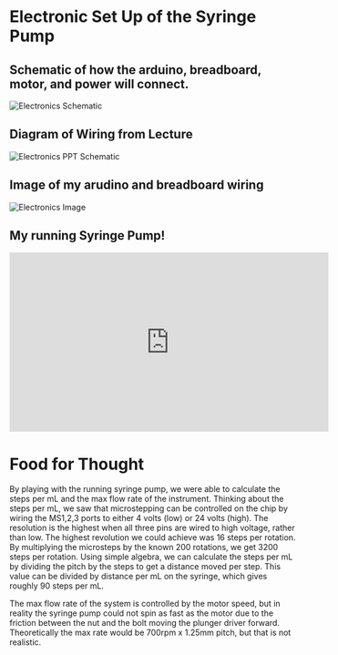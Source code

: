 # Electronic Set Up of the Syringe Pump

## Schematic of how the arduino, breadboard, motor, and power will connect.

![Electronics Schematic](/Syringe-Pump/sp/es.png)

## Diagram of Wiring from Lecture

![Electronics PPT Schematic](/Syringe-Pump/pptschematic.png)

## Image of my arudino and breadboard wiring

![Electronics Image](/Syring-Pump/sp/ei.png)

## My running Syringe Pump!

<iframe width="560" height="315" src="https://www.youtube.com/embed/B65MKff-elY" title="YouTube video player" frameborder="0" allow="accelerometer; autoplay; clipboard-write; encrypted-media; gyroscope; picture-in-picture" allowfullscreen></iframe>


# Food for Thought
By playing with the running syringe pump, we were able to calculate the steps per mL and the max flow rate of the instrument. Thinking about the steps per mL, we saw that microstepping can be controlled on the chip by wiring the MS1,2,3 ports to either 4 volts (low) or 24 volts (high). The resolution is the highest when all three pins are wired to high voltage, rather than low. The highest revolution we could achieve was 16 steps per rotation. By multiplying the microsteps by the known 200 rotations, we get 3200 steps per rotation. Using simple algebra, we can calculate the steps per mL by dividing the pitch by the steps to get a distance moved per step. This value can be divided by distance per mL on the syringe, which gives roughly 90 steps per mL.

The max flow rate of the system is controlled by the motor speed, but in reality the syringe pump could not spin as fast as the motor due to the friction between the nut and the bolt moving the plunger driver forward. Theoretically the max rate would be 700rpm x 1.25mm pitch, but that is not realistic.
